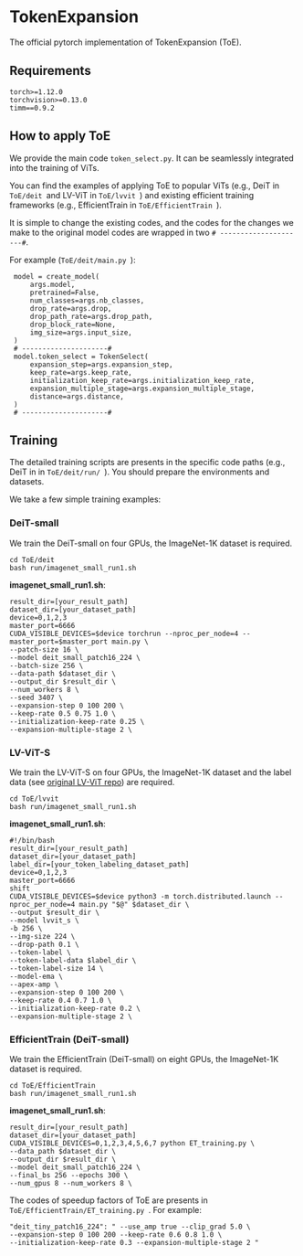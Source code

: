 # TokenExpansion

The official pytorch implementation of TokenExpansion (ToE).

## Requirements

```
torch>=1.12.0
torchvision>=0.13.0
timm==0.9.2
```

## How to apply ToE

We provide the main code `token_select.py`. It can be seamlessly integrated into the training of ViTs.

You can find the examples of applying ToE to popular ViTs (e.g., DeiT in `ToE/deit `and LV-ViT in `ToE/lvvit `) and existing efficient training frameworks (e.g., EfficientTrain in `ToE/EfficientTrain `).

It is simple to change the existing codes, and the codes for the changes we make to the original model codes are wrapped in two `# ---------------------#`. 

For example (`ToE/deit/main.py `):

```
 model = create_model(
     args.model,
     pretrained=False,
     num_classes=args.nb_classes,
     drop_rate=args.drop,
     drop_path_rate=args.drop_path,
     drop_block_rate=None,
     img_size=args.input_size,
 )
 # ---------------------#
 model.token_select = TokenSelect(
     expansion_step=args.expansion_step,
     keep_rate=args.keep_rate,
     initialization_keep_rate=args.initialization_keep_rate,
     expansion_multiple_stage=args.expansion_multiple_stage,
     distance=args.distance,
 )
 # ---------------------#

```

## Training

The detailed training scripts are presents in the specific code paths (e.g., DeiT in in `ToE/deit/run/ `). You should prepare the environments and datasets.

We take a few simple training examples:

### DeiT-small

We train the DeiT-small on four GPUs, the ImageNet-1K dataset is  required.

```
cd ToE/deit
bash run/imagenet_small_run1.sh
```

**imagenet_small_run1.sh**:

```
result_dir=[your_result_path]
dataset_dir=[your_dataset_path]
device=0,1,2,3
master_port=6666
CUDA_VISIBLE_DEVICES=$device torchrun --nproc_per_node=4 --master_port=$master_port main.py \
--patch-size 16 \
--model deit_small_patch16_224 \
--batch-size 256 \
--data-path $dataset_dir \
--output_dir $result_dir \
--num_workers 8 \
--seed 3407 \
--expansion-step 0 100 200 \
--keep-rate 0.5 0.75 1.0 \
--initialization-keep-rate 0.25 \
--expansion-multiple-stage 2 \
```

### LV-ViT-S

We train the LV-ViT-S on four GPUs, the ImageNet-1K dataset and the label data (see [original LV-ViT repo](https://github.com/zihangJiang/TokenLabeling)) are required.

```
cd ToE/lvvit
bash run/imagenet_small_run1.sh
```

**imagenet_small_run1.sh**:

```
#!/bin/bash
result_dir=[your_result_path]
dataset_dir=[your_dataset_path]
label_dir=[your_token_labeling_dataset_path]
device=0,1,2,3
master_port=6666
shift
CUDA_VISIBLE_DEVICES=$device python3 -m torch.distributed.launch --nproc_per_node=4 main.py "$@" $dataset_dir \
--output $result_dir \
--model lvvit_s \
-b 256 \
--img-size 224 \
--drop-path 0.1 \
--token-label \
--token-label-data $label_dir \
--token-label-size 14 \
--model-ema \
--apex-amp \
--expansion-step 0 100 200 \
--keep-rate 0.4 0.7 1.0 \
--initialization-keep-rate 0.2 \
--expansion-multiple-stage 2 \
```

### EfficientTrain (DeiT-small)

We train the EfficientTrain (DeiT-small) on eight GPUs, the ImageNet-1K dataset is required.

```
cd ToE/EfficientTrain
bash run/imagenet_small_run1.sh
```

**imagenet_small_run1.sh**:

```
result_dir=[your_result_path]
dataset_dir=[your_dataset_path]
CUDA_VISIBLE_DEVICES=0,1,2,3,4,5,6,7 python ET_training.py \
--data_path $dataset_dir \
--output_dir $result_dir \
--model deit_small_patch16_224 \
--final_bs 256 --epochs 300 \
--num_gpus 8 --num_workers 8 \
```

The codes of speedup factors of ToE are presents in `ToE/EfficientTrain/ET_training.py `. For example:

```
"deit_tiny_patch16_224": " --use_amp true --clip_grad 5.0 \
--expansion-step 0 100 200 --keep-rate 0.6 0.8 1.0 \
--initialization-keep-rate 0.3 --expansion-multiple-stage 2 "
```

